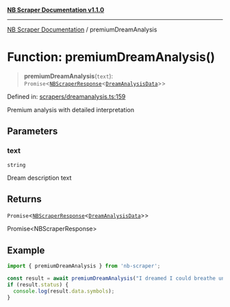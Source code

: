 [**NB Scraper Documentation v1.1.0**](../README.md)

***

[NB Scraper Documentation](../globals.md) / premiumDreamAnalysis

# Function: premiumDreamAnalysis()

> **premiumDreamAnalysis**(`text`): `Promise`\<[`NBScraperResponse`](../interfaces/NBScraperResponse.md)\<[`DreamAnalysisData`](../interfaces/DreamAnalysisData.md)\>\>

Defined in: [scrapers/dreamanalysis.ts:159](https://github.com/Chakszzz/NB-Scraper/blob/a54b0d480231641a2da59c589f08af0cd80e90f8/app/scrapers/dreamanalysis.ts#L159)

Premium analysis with detailed interpretation

## Parameters

### text

`string`

Dream description text

## Returns

`Promise`\<[`NBScraperResponse`](../interfaces/NBScraperResponse.md)\<[`DreamAnalysisData`](../interfaces/DreamAnalysisData.md)\>\>

Promise<NBScraperResponse<DreamAnalysisData>>

## Example

```typescript
import { premiumDreamAnalysis } from 'nb-scraper';

const result = await premiumDreamAnalysis("I dreamed I could breathe underwater");
if (result.status) {
  console.log(result.data.symbols);
}
```
